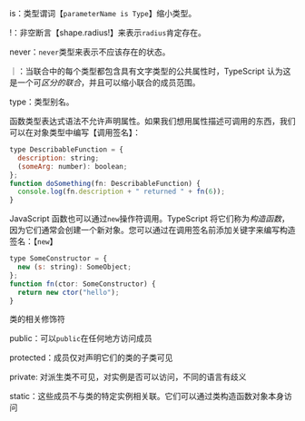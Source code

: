 is：类型谓词【`parameterName is Type`】缩小类型。

!：非空断言【shape.radius!】来表示`radius`肯定存在。

never：`never`类型来表示不应该存在的状态。

｜：当联合中的每个类型都包含具有文字类型的公共属性时，TypeScript 认为这是一个可*区分的联合*，并且可以缩小联合的成员范围。

type：类型别名。

函数类型表达式语法不允许声明属性。如果我们想用属性描述可调用的东西，我们可以在对象类型中编写【调用签名】：

~~~javascript
type DescribableFunction = {
  description: string;
  (someArg: number): boolean;
};
function doSomething(fn: DescribableFunction) {
  console.log(fn.description + " returned " + fn(6));
}
~~~

JavaScript 函数也可以通过`new`操作符调用。TypeScript 将它们称为*构造函数*，因为它们通常会创建一个新对象。您可以通过在调用签名前添加关键字来编写构造签名：【`new`】

~~~javascript
type SomeConstructor = {
  new (s: string): SomeObject;
};
function fn(ctor: SomeConstructor) {
  return new ctor("hello");
}
~~~

类的相关修饰符

public：可以`public`在任何地方访问成员

protected：成员仅对声明它们的类的子类可见

private: 对派生类不可见，对实例是否可以访问，不同的语言有歧义

static：这些成员不与类的特定实例相关联。它们可以通过类构造函数对象本身访问
